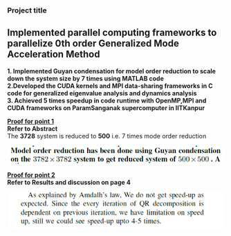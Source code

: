 ### Project title  
## Implemented parallel computing frameworks to parallelize 0th order Generalized Mode Acceleration Method
**1. Implemented Guyan condensation for model order reduction to scale down the system size by 7 times using MATLAB code**  
**2.Developed the CUDA kernels and MPI data-sharing frameworks in C code for generalized eigenvalue analysis and dynamics analysis**  
**3. Achieved 5 times speedup in code runtime with OpenMP,MPI and CUDA frameworks on ParamSanganak supercomputer in IITKanpur**  

   <ins>**Proof for point 1**</ins>  
   **Refer to Abstract**  
   The **3728** system is reduced to **500** i.e. 7 times mode order reduction

![Abstract](https://github.com/Abhinandan-Kumbhar/High-Performance-Scientific-computing/blob/main/abstract.PNG)

   <ins>**Proof for point 2**</ins>  
   **Refer to Results and discussion on page 4**  

   ![Results and Discussion](https://github.com/Abhinandan-Kumbhar/High-Performance-Scientific-computing/blob/main/speedup.PNG)
